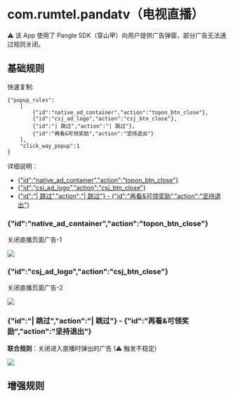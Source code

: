 # com.rumtel.pandatv（电视直播）

⚠ 该 App 使用了 Pangle SDK（穿山甲）向用户提供广告弹窗，部分广告无法通过规则关闭。

## 基础规则

快速复制:
```
{"popup_rules":
    [
        {"id":"native_ad_container","action":"topon_btn_close"},
        {"id":"csj_ad_logo","action":"csj_btn_close"},
        {"id":"| 跳过","action":"| 跳过"},
        {"id":"再看&可领奖励","action":"坚持退出"}
    ],
    "click_way_popup":1
}
```
详细说明：
- [{"id":"native_ad_container","action":"topon_btn_close"}](#idnative_ad_containeractiontopon_btn_close)
- [{"id":"csj_ad_logo","action":"csj_btn_close"}](#idcsj_ad_logoactioncsj_btn_close)
- [{"id":"| 跳过","action":"| 跳过"} - {"id":"再看&可领奖励","action":"坚持退出"}](#id-跳过action-跳过---id再看可领奖励action坚持退出)

### {"id":"native_ad_container","action":"topon_btn_close"}
关闭直播页面广告-1

![](./assets/直播页面广告-1.jpg)

### {"id":"csj_ad_logo","action":"csj_btn_close"}
关闭直播页面广告-2

![](./assets/直播页面广告-2.jpg)

### {"id":"| 跳过","action":"| 跳过"} - {"id":"再看&可领奖励","action":"坚持退出"}
**联合规则**：关闭进入直播时弹出的广告 (⚠ 触发不稳定)

![](./assets/进入直播时弹出的广告.jpg)

## 增强规则
